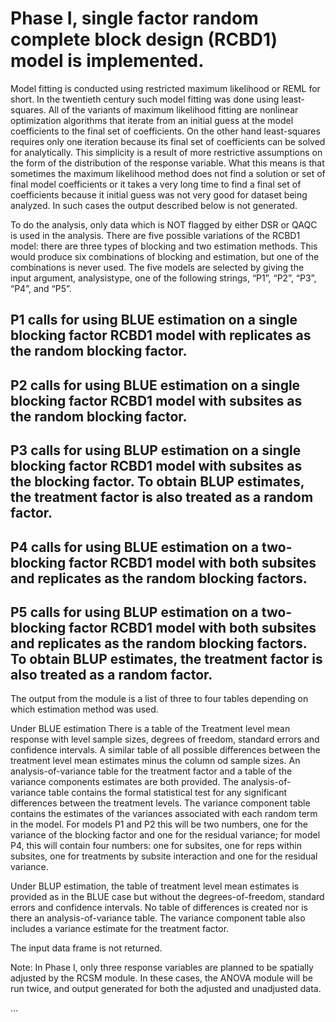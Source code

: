 # Phase I, single factor random complete block design (RCBD1) model is implemented.

Model fitting is conducted using restricted maximum likelihood or REML for short.  In the twentieth century such model fitting was done using least-squares.  All of the variants of maximum likelihood fitting are nonlinear optimization algorithms that iterate from an initial guess at the model coefficients to the final set of coefficients.  On the other hand least-squares requires only one iteration because its final set of coefficients can be solved for analytically.  This simplicity is a result of more restrictive assumptions on the form of the distribution of the response variable.  What this means is that sometimes the maximum likelihood method does not find a solution or set of final model coefficients or it takes a very long time to find a final set of coefficients because it initial guess was not very good for dataset being analyzed.  In such cases the output described below is not generated.

To do the analysis, only data which is NOT flagged by either DSR or QAQC is used in the analysis.  There are five possible variations of the RCBD1 model: there are three types of blocking and two estimation methods.  This would produce six combinations of blocking and estimation, but one of the combinations is never used. The five models are selected by giving the input argument, analysistype, one of the following strings, “P1”, “P2”, “P3”, “P4”, and “P5”.

## P1 calls for using BLUE estimation on a single blocking factor RCBD1 model with replicates as the random blocking factor.
## P2 calls for using BLUE estimation on a single blocking factor RCBD1 model with subsites as the random blocking factor.
## P3 calls for using BLUP estimation on a single blocking factor RCBD1 model with subsites as the blocking factor. To obtain BLUP estimates, the treatment factor is also treated as a random factor.
## P4 calls for using BLUE estimation on a two-blocking factor RCBD1 model with both subsites and replicates as the random blocking factors.
## P5 calls for using BLUP estimation on a two-blocking factor RCBD1 model with both subsites and replicates as the random blocking factors. To obtain BLUP estimates, the treatment factor is also treated as a random factor.

The output from the module is a list of three to four tables depending on which estimation method was used.

Under BLUE estimation There is a table of the Treatment level mean response with level sample sizes, degrees of freedom, standard errors and confidence intervals.  A similar table of all possible differences between the treatment level mean estimates minus the column od sample sizes.  An analysis-of-variance table for the treatment factor and a table of the variance components estimates are both provided.  The analysis-of-variance table contains the formal statistical test for any significant differences between the treatment levels.  The variance component table contains the estimates of the variances associated with each random term in the model.  For models P1 and P2 this will be two numbers, one for the variance of the blocking factor and one for the residual variance; for model P4, this will contain four numbers: one for subsites, one for reps within subsites, one for treatments by subsite interaction and one for the residual variance.

Under BLUP estimation, the table of treatment level mean estimates is provided as in the BLUE case but without the degrees-of-freedom, standard errors and confidence intervals.  No table of differences is created nor is there an analysis-of-variance table.  The variance component table also includes a variance estimate for the treatment factor.

The input data frame is not returned.

Note: In Phase I, only three response variables are planned to be spatially adjusted by the RCSM module.  In these cases, the ANOVA module will be run twice, and output generated for both the adjusted and unadjusted data.


...

